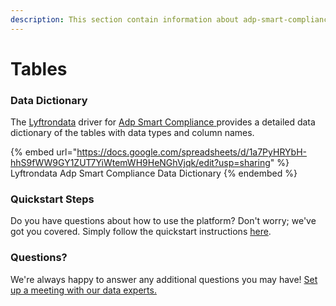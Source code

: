 ```yaml
---
description: This section contain information about adp-smart-compliance connector tables information
---
```


# Tables

### Data Dictionary

The [Lyftrondata](https://www.lyftrondata.com/) driver for [Adp Smart Compliance](https://www.lyftrondata.com/integration/adp-smart-compliance/)[ ](https://www.lyftrondata.com/integration/adp-smart-compliance/)provides a detailed data dictionary of the tables with data types and column names.

{% embed url="https://docs.google.com/spreadsheets/d/1a7PyHRYbH-hhS9fWW9GY1ZUT7YiWtemWH9HeNGhVjqk/edit?usp=sharing" %}
Lyftrondata Adp Smart Compliance Data Dictionary
{% endembed %}

### Quickstart Steps

Do you have questions about how to use the platform? Don't worry; we've got you covered. Simply follow the quickstart instructions [here](../../../../quickstart-steps.md).

### Questions? <a href="#questions" id="questions"></a>

We're always happy to answer any additional questions you may have! [Set up a meeting with our data experts.](https://www.lyftrondata.com/book-a-meeting/)

